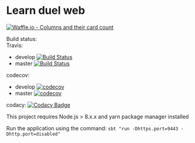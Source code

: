 # Learn duel web

[![Waffle.io - Columns and their card count](https://badge.waffle.io/bb30/learn-duel.png?columns=all)](https://waffle.io/bb30/learn-duel?utm_source=badge)

Build status:  
Travis:
* develop [![Build Status](https://travis-ci.org/bb30/learn-duel-web.svg?branch=develop)](https://travis-ci.org/bb30/learn-duel-web)
* master [![Build Status](https://travis-ci.org/bb30/learn-duel-web.svg?branch=master)](https://travis-ci.org/bb30/learn-duel-web)

codecov:
* develop [![codecov](https://codecov.io/gh/bb30/learn-duel-web/branch/develop/graph/badge.svg)](https://codecov.io/gh/bb30/learn-duel-web)
* master [![codecov](https://codecov.io/gh/bb30/learn-duel-web/branch/master/graph/badge.svg)](https://codecov.io/gh/bb30/learn-duel-web)

codacy: [![Codacy Badge](https://api.codacy.com/project/badge/Grade/f3bba19315c345d78481dc2d36753cf8)](https://www.codacy.com/app/bb30/learn-duel-web?utm_source=github.com&amp;utm_medium=referral&amp;utm_content=bb30/learn-duel-web&amp;utm_campaign=Badge_Grade)

This project requires Node.js > 8.x.x and yarn package manager installed

Run the application using the command: `sbt "run -Dhttps.port=9443 -Dhttp.port=disabled"`
